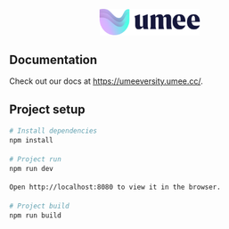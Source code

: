 <p align="center">
  <a href="https://umeeversity.umee.cc/" target="_blank">
    <img width="180" src="docs/.vuepress/public/umee-logo.svg" alt="logo">
  </a>
</p>

## Documentation

Check out our docs at https://umeeversity.umee.cc/.

## Project setup

``` sh
# Install dependencies
npm install

# Project run
npm run dev

Open http://localhost:8080 to view it in the browser.

# Project build
npm run build
```
